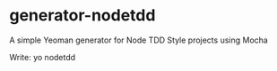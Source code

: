 # generator-nodetdd
A simple Yeoman generator for Node TDD Style projects using Mocha

Write: yo nodetdd
